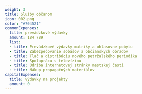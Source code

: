 ```yaml
---
weight: 3
title: Služby občanom
icon: 002.png
color: "#704521"
commonExpenses:
  title: prevádzkové výdavky
  amount: 184 789
  list:
  - title: Prevádzkové výdavky matriky a ohlasovne pobytu
  - title: Zabezpečovanie sobášov a občianskych obradov
  - title: Tlač a distribúciu nového petržalského periodika
  - title: Spoluprácu s televíziou
  - title: Údržba internetovej stránky mestskej časti
  - title: Nákup propagačných materiálov    
capitalExpenses:
  title: výdavky na projekty
  amount: 0
---
```


